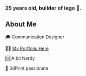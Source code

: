 ### 25 years old, builder of lego 🧱.


## About Me
:mortar_board:  Communication Designer 

💪🏽  [My Portfolio Here](https://federicopozzi.github.io/portfolio/)

🆘  A bit Nerdy

:rocket:  3dPrint passionate
